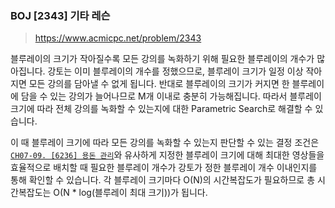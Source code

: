 ### BOJ [2343] 기타 레슨
> https://www.acmicpc.net/problem/2343

블루레이의 크기가 작아질수록 모든 강의를 녹화하기 위해 필요한 블루레이의 개수가 많아집니다. 강토는 이미 블루레이의 개수를 정했으므로, 블루레이 크기가 일정 이상 작아지면 모든 강의를 담아낼 수 없게 됩니다. 반대로 블루레이의 크기가 커지면 한 블루레이에 담을 수 있는 강의가 늘어나므로 M개 이내로 충분히 가능해집니다. 따라서 블루레이 크기에 따라 전체 강의를 녹화할 수 있는지에 대한 Parametric Search로 해결할 수 있습니다.

이 때 블루레이 크기에 따라 모든 강의를 녹화할 수 있는지 판단할 수 있는 결정 조건은 [`CH07-09. [6236] 용돈 관리`](https://www.acmicpc.net/problem/6236)와 유사하게 지정한 블루레이 크기에 대해 최대한 영상들을 효율적으로 배치할 때 필요한 블루레이 개수가 강토가 정한 블루레이 개수 이내인지를 통해 확인할 수 있습니다. 각 블루레이 크기마다 O(N)의 시간복잡도가 필요하므로 총 시간복잡도는 O(N * log(블루레이 최대 크기))가 됩니다.